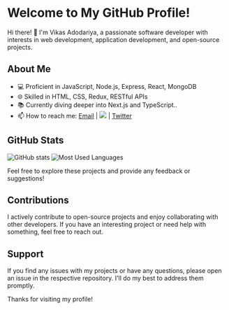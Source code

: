 # Welcome to My GitHub Profile!

Hi there! 👋 I'm Vikas Adodariya, a passionate software developer with interests in web development, application development, and open-source projects.

## About Me

- 💻 Proficient in JavaScript, Node.js, Express, React, MongoDB
- 🌐 Skilled in HTML, CSS, Redux, RESTful APIs
- 📚 Currently diving deeper into Next.js and TypeScript..
- 📫 How to reach me: [Email](mailto:adodariyavikas@gmail.com) | [<img src="https://img.icons8.com/color/48/000000/linkedin.png"/>](https://www.linkedin.com/in/vikas-adodariya-22b719242) | [Twitter](https://x.com/Vikas_Patel_10)

## GitHub Stats
![GitHub stats](https://github-readme-stats.vercel.app/api?username=VIKASADODARIYA&show_icons=true&theme=algolia)
![Most Used Languages](https://github-readme-stats.vercel.app/api/top-langs/?username=VIKASADODARIYA&layout=compact&theme=algolia)

Feel free to explore these projects and provide any feedback or suggestions!

## Contributions

I actively contribute to open-source projects and enjoy collaborating with other developers. If you have an interesting project or need help with something, feel free to reach out.

## Support

If you find any issues with my projects or have any questions, please open an issue in the respective repository. I'll do my best to address them promptly.

Thanks for visiting my profile!
